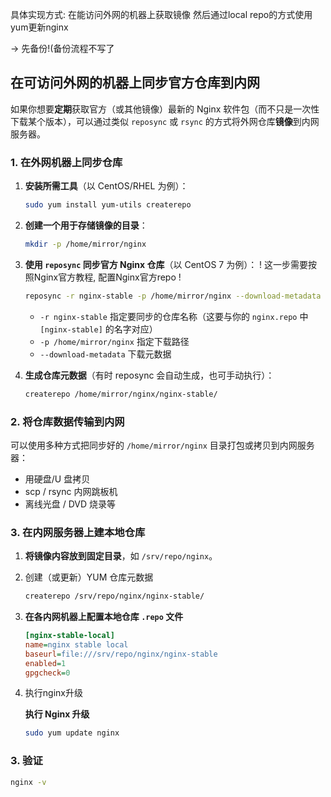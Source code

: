 具体实现方式: 
在能访问外网的机器上获取镜像 然后通过local repo的方式使用yum更新nginx

-> 先备份!(备份流程不写了

## 在可访问外网的机器上**同步官方仓库**到内网

如果你想要**定期**获取官方（或其他镜像）最新的 Nginx 软件包（而不只是一次性下载某个版本），可以通过类似 `reposync` 或 `rsync` 的方式将外网仓库**镜像**到内网服务器。

### 1. 在外网机器上同步仓库

1. **安装所需工具**（以 CentOS/RHEL 为例）：

   ```sh
   sudo yum install yum-utils createrepo
   ```

2. **创建一个用于存储镜像的目录**：

   ```sh
   mkdir -p /home/mirror/nginx
   ```

3. **使用 `reposync` 同步官方 Nginx 仓库**（以 CentOS 7 为例）：
   ! 这一步需要按照Nginx官方教程, 配置Nginx官方repo !
   ```sh
   reposync -r nginx-stable -p /home/mirror/nginx --download-metadata
   ```

   - `-r nginx-stable` 指定要同步的仓库名称（这要与你的 `nginx.repo` 中 `[nginx-stable]` 的名字对应）
   - `-p /home/mirror/nginx` 指定下载路径
   - `--download-metadata` 下载元数据

4. **生成仓库元数据**（有时 reposync 会自动生成，也可手动执行）：

   ```sh
   createrepo /home/mirror/nginx/nginx-stable/
   ```

### 2. 将仓库数据传输到内网

可以使用多种方式把同步好的 `/home/mirror/nginx` 目录打包或拷贝到内网服务器：

- 用硬盘/U 盘拷贝
- scp / rsync 内网跳板机
- 离线光盘 / DVD 烧录等

### 3. 在内网服务器上建本地仓库

1. **将镜像内容放到固定目录**，如 `/srv/repo/nginx`。

2. 创建（或更新）YUM 仓库元数据

   ```sh
   createrepo /srv/repo/nginx/nginx-stable/
   ```

3. **在各内网机器上配置本地仓库 `.repo` 文件**

   ```ini
   [nginx-stable-local]
   name=nginx stable local
   baseurl=file:///srv/repo/nginx/nginx-stable
   enabled=1
   gpgcheck=0
   ```

4. 执行nginx升级

   **执行 Nginx 升级**

   ```sh
   sudo yum update nginx
   ```

### 3. 验证

   ```sh
nginx -v
   ```

